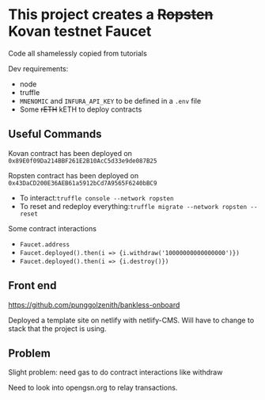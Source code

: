 # This project creates a ~~Ropsten~~ Kovan testnet Faucet

Code all shamelessly copied from tutorials

Dev requirements: 
- node
- truffle
- `MNENOMIC` and `INFURA_API_KEY` to be defined in a `.env` file
- Some ~~rETH~~ kETH to deploy contracts

## Useful Commands

Kovan contract has been deployed on `0x89E0f09Da214BBF261E2B10AcC5d33e9de087B25`

Ropsten contract has been deployed on `0x43DaCD200E36AEB61a5912bCd7A9565F6240bBC9`

- To interact:`truffle console --network ropsten`
- To reset and redeploy everything:`truffle migrate --network ropsten --reset`

Some contract interactions
- `Faucet.address`
- `Faucet.deployed().then(i => {i.withdraw('10000000000000000')})`
- `Faucet.deployed().then(i => {i.destroy()})`

## Front end
https://github.com/punggolzenith/bankless-onboard

Deployed a template site on netlify with netlify-CMS. Will have to change to stack that the project is using.

## Problem
Slight problem: need gas to do contract interactions like withdraw

Need to look into opengsn.org to relay transactions.




